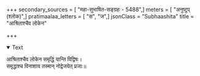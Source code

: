 +++
secondary_sources = [ "महा-सुभाषित-सङ्ग्रहः - 5488",]
meters = [ "अनुष्टुप् (श्लोक)",]
pratimaalaa_letters = [ "स", "ज",]
jsonClass = "Subhaashita"
title = "आश्रिताश्चैव लोकेन"

+++

<details open><summary>Text</summary>

आश्रिताश्चैव लोकेन समृद्धिं यान्ति विद्विषः।  
समृद्धाश्च विनाशाय तस्मान् नोद्वेजयेत् प्रजाः॥
</details>
